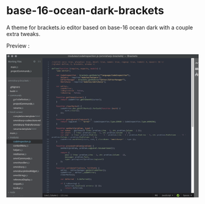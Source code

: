 # base-16-ocean-dark-brackets
A theme for brackets.io editor based on base-16 ocean dark with a couple extra tweaks.

Preview :

![Theme Preview](https://raw.githubusercontent.com/Yantrio/base-16-ocean-dark-brackets/master/Preview.png)

